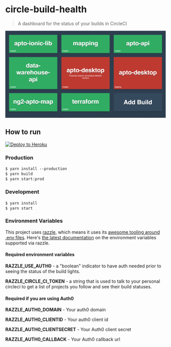 # circle-build-health

> A dashboard for the status of your builds in CircleCI

![screen-shot](./public/screen-shot.png)

## How to run

[![Deploy to Heroku](https://www.herokucdn.com/deploy/button.svg)](https://heroku.com/deploy?env[RAZZLE_USE_AUTH0]=false)

### Production
```
$ yarn install --production
$ yarn build
$ yarn start:prod
```

### Development
```
$ yarn install
$ yarn start
```

### Environment Variables

This project uses [razzle](https://github.com/jaredpalmer/razzle), which means it uses its [awesome tooling around .env files](https://github.com/jaredpalmer/razzle#what-other-env-files-are-can-be-used). Here's [the latest documentation](https://github.com/jaredpalmer/razzle#environment-variables) on the environment variables supported via razzle.

#### Required environment variables
**RAZZLE_USE_AUTH0** - a "boolean" indicator to have auth needed prior to seeing the status of the build lights.

**RAZZLE_CIRCLE_CI_TOKEN** - a string that is used to talk to your personal circleci to get a list of projects you follow and see their build statuses.

#### Required if you are using Auth0
**RAZZLE_AUTH0_DOMAIN** - Your auth0 domain

**RAZZLE_AUTH0_CLIENTID** - Your auth0 client id

**RAZZLE_AUTH0_CLIENTSECRET** - Your Auth0 client secret

**RAZZLE_AUTH0_CALLBACK** - Your Auth0 callback url
